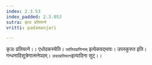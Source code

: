 ```yaml
---
index: 2.3.53
index_padded: 2.3.053
sutra: कृञः प्रतियत्ने
vritti: padamanjari

---
```

कृञः प्रतियत्ने।। एधोदकस्येति। `जातिरप्राणिनाम्` इत्येकवद्भावः। उपस्कुरुत इति। गन्धनादिसूत्रेणात्मनेपदम्। `उपात्प्रतियत्न`इत्यादिना सुट्।।
